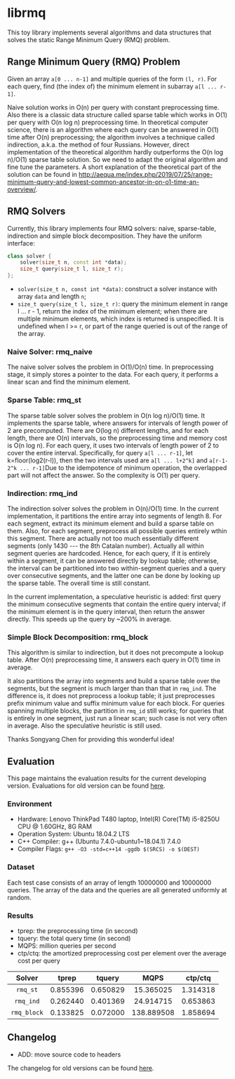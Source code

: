 # librmq

This toy library implements several algorithms and data structures that solves the static Range Minimum Query (RMQ) problem.

## Range Minimum Query (RMQ) Problem

Given an array `a[0 ... n-1]` and multiple queries of the form `(l, r)`. For each query, find (the index of) the minimum element in subarray `a[l ... r-1]`.

Naive solution works in O(n) per query with constant preprocessing time. Also there is a classic data structure called sparse table which works in O(1) per query with O(n log n) preprocessing time. In theoretical computer science, there is an algorithm where each query can be answered in O(1) time after O(n) preprocessing; the algorithm involves a technique called indirection, a.k.a. the method of four Russians. However, direct implementation of the theoretical algorithm hardly outperforms the O(n log n)/O(1) sparse table solution. So we need to adapt the original algorithm and fine tune the parameters. A short explanation of the theoretical part of the solution can be found in http://aequa.me/index.php/2019/07/25/range-minimum-query-and-lowest-common-ancestor-in-on-o1-time-an-overview/.

## RMQ Solvers

Currently, this library implements four RMQ solvers: naive, sparse-table, indirection and simple block decomposition. They have the uniform interface:

``` c++
class solver {
    solver(size_t n, const int *data);
    size_t query(size_t l, size_t r);
};
```

- `solver(size_t n, const int *data)`: construct a solver instance with array `data` and length `n`;
- `size_t query(size_t l, size_t r)`: query the minimum element in range l ... r - 1, return the index of the minimum element; when there are multiple minimum elements, which index is returned is unspecified. It is undefined when l >= r, or part of the range queried is out of the range of the array.

### Naive Solver: rmq_naive

The naive solver solves the problem in O(1)/O(n) time. In preprocessing stage, it simply stores a pointer to the data. For each query, it performs a linear scan and find the minimum element.

### Sparse Table: rmq_st

The sparse table solver solves the problem in O(n log n)/O(1) time. It implements the sparse table, where answers for intervals of length power of 2 are precomputed. There are O(log n) different lengths, and for each length, there are O(n) intervals, so the preprocessing time and memory cost is O(n log n). For each query, it uses two intervals of length power of 2 to cover the entire interval. Specifically, for query `a[l ... r-1]`, let k=floor(log2(r-l)), then the two intervals used are `a[l ... l+2^k]` and `a[r-1-2^k ... r-1]`Due to the idempotence of minimum operation, the overlapped part will not affect the answer. So the complexity is O(1) per query.

### Indirection: rmq_ind

The indirection solver solves the problem in O(n)/O(1) time. In the current implementation, it partitions the entire array into segments of length 8. For each segment, extract its minimum element and build a sparse table on them. Also, for each segment, preprocess all possible queries entirely wthin this segment. There are actually not too much essentially different segments (only 1430 --- the 8th Catalan number). Actually all within segment queries are hardcoded. Hence, for each query, if it is entirely within a segment, it can be answered directly by lookup table; otherwise, the interval can be partitioned into two within-segment queries and a query over consecutive segments, and the latter one can be done by looking up the sparse table. The overall time is still constant.

In the current implementation, a speculative heuristic is added: first query the minimum consecutive segments that contain the entire query interval; if the minimum element is in the query interval, then return the answer directly. This speeds up the query by ~200% in average.

### Simple Block Decomposition: rmq_block

This algorithm is similar to indirection, but it does not precompute a lookup table. After O(n) preprocessing time, it answers each query in O(1) time in average.

It also partitions the array into segments and build a sparse table over the segments, but the segment is much larger than than that in `rmq_ind`. The difference is, it does not preprocess a lookup table; it just preprocesses prefix minimum value and suffix minimum value for each block. For queries spanning multiple blocks, the partition in `rmq_id` still works; for queries that is entirely in one segment, just run a linear scan; such case is not very often in average. Also the speculative heuristic is still used.

Thanks Songyang Chen for providing this wonderful idea!

## Evaluation

This page maintains the evaluation results for the current developing version. Evaluations for old version can be found [here](doc/eval.md).

### Environment

- Hardware: Lenovo ThinkPad T480 laptop, Intel(R) Core(TM) i5-8250U CPU 
@ 1.60GHz, 8G RAM
- Operation System: Ubuntu 18.04.2 LTS
- C++ Compiler: g++ (Ubuntu 7.4.0-ubuntu1\~18.04.1) 7.4.0
- Compiler Flags: `g++ -O3 -std=c++14 -ggdb $(SRCS) -o $(DEST)`

### Dataset

Each test case consists of an array of length 10000000 and 10000000 queries. The array of the data and the queries are all generated uniformly at random.

### Results

- tprep: the preprocessing time (in second)
- tquery: the total query time (in second)
- MQPS: million queries per second
- ctp/ctq: the amortized preprocessing cost per element over the average cost per query

Solver | tprep | tquery | MQPS | ctp/ctq
:-: | :-: | :-: | :-: | :-:
`rmq_st` | 0.855396 | 0.650829 | 15.365025 | 1.314318
`rmq_ind` | 0.262440 | 0.401369 | 24.914715 | 0.653863
`rmq_block` | 0.133825 | 0.072000  | 138.889508 | 1.858694

## Changelog

- ADD: move source code to headers

The changelog for old versions can be found [here](doc/changelog.md).
